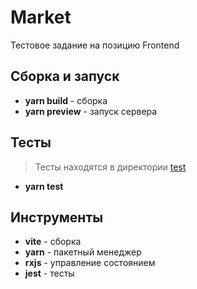 # Market

Тестовое задание на позицию Frontend

## Сборка и запуск

* **yarn build** - сборка
* **yarn preview** - запуск сервера

## Тесты

> Тесты находятся в директории [test](test)

* **yarn test**

## Инструменты

* **vite** - сборка
* **yarn** - пакетный менеджер
* **rxjs** - управление состоянием
* **jest** - тесты
